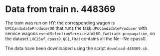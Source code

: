 # Data from train n. 448369
The train was run on HY: the corresponding wagon is `UPCCandidateProducerOO` that runs the task `UPCCandidateProducer` with service wagons `eventSelectionService` and `UD_fwdtrack-propagation`, on the dataset `LHC25af_cpass0_QC1`, that contains all the Ne--Ne cpass0.

The data have been downloaded using the script `download-448369.sh`.